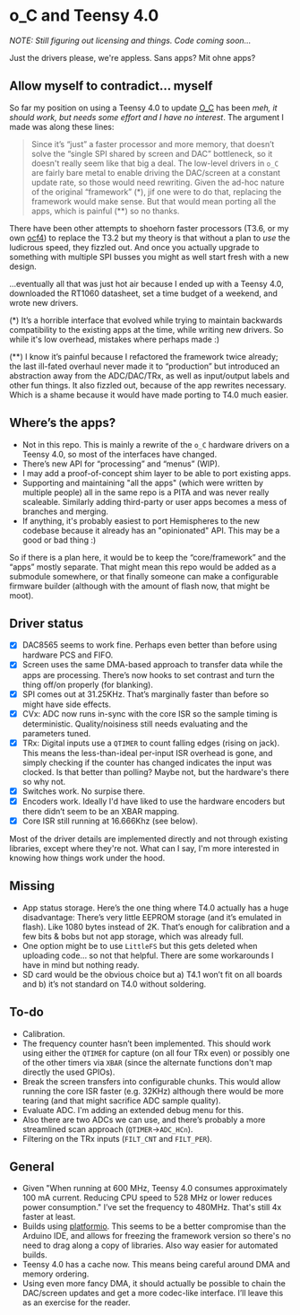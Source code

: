 # o\_C and Teensy 4.0

_NOTE: Still figuring out licensing and things. Code coming soon..._

Just the drivers please, we're appless. Sans apps? Mit ohne apps?

## Allow myself to contradict... myself
So far my position on using a Teensy 4.0 to update [O_C](https://github.com/patrickdowling/O_C) has been _meh, it should work, but needs some effort and I have no interest_.
The argument I made was along these lines:

> Since it’s “just” a faster processor and more memory, that doesn’t solve the “single SPI shared by screen and DAC” bottleneck, so it doesn't really seem like that big a deal. The low-level drivers in `o_C` are fairly bare metal to enable driving the DAC/screen at a constant update rate, so those would need rewriting. Given the ad-hoc nature of the original “framework” (\*), jif one were to do that, replacing the framework would make sense. But that would mean porting all the apps, which is painful (\*\*) so no thanks.

There have been other attempts to shoehorn faster processors (T3.6, or my own [ocf4](https://github.com/patrickdowling/oCf4)) to replace the T3.2 but my theory is that without a plan to _use_ the ludicrous speed, they fizzled out. And once you actually upgrade to something with multiple SPI busses you might as well start fresh with a new design.

...eventually all that was just hot air because I ended up with a Teensy 4.0, downloaded the RT1060 datasheet, set a time budget of a weekend, and wrote new drivers.

(\*) It’s a horrible interface that evolved while trying to maintain backwards compatibility to the existing apps at the time, while writing new drivers. So while it's low overhead, mistakes where perhaps made :)

(\*\*) I know it’s painful because I refactored the framework twice already; the last ill-fated overhaul never made it to “production” but introduced an abstraction away from the ADC/DAC/TRx, as well as input/output labels and other fun things. It also fizzled out, because of the app rewrites necessary. Which is a shame because it would have made porting to T4.0 much easier.

## Where’s the apps?
- Not in this repo. This is mainly a rewrite of the `o_C` hardware drivers on a Teensy 4.0, so most of the interfaces have changed.
- There’s new API for “processing” and “menus” (WIP).
- I may add a proof-of-concept shim layer to be able to port existing apps.
- Supporting and maintaining "all the apps" (which were written by multiple people) all in the same repo is a PITA and was never really scaleable. Similarly adding third-party or user apps becomes a mess of branches and merging.
- If anything, it's probably easiest to port Hemispheres to the new codebase because it already has an "opinionated" API. This may be a good or bad thing :)

So if there is a plan here, it would be to keep the “core/framework” and the “apps” mostly separate. That might mean this repo would be added as a submodule somewhere, or that finally someone can make a configurable firmware builder (although with the amount of flash now, that might be moot).

## Driver status
- [x] DAC8565 seems to work fine. Perhaps even better than before using hardware PCS and FIFO.
- [x] Screen uses the same DMA-based approach to transfer data while the apps are processing. There’s now hooks to set contrast and turn the thing off/on properly (for blanking).
- [x] SPI comes out at 31.25KHz. That’s marginally faster than before so might have side effects.
- [x] CVx: ADC now runs in-sync with the core ISR so the sample timing is deterministic. Quality/noisiness still needs evaluating and the parameters tuned.
- [x] TRx: Digital inputs use a `QTIMER` to count falling edges (rising on jack). This means the less-than-ideal per-input ISR overhead is gone, and simply checking if the counter has changed indicates the input was clocked. Is that better than polling? Maybe not, but the hardware's there so why not.
- [x] Switches work. No surpise there.
- [x] Encoders work. Ideally I'd have liked to use the hardware encoders but there didn’t seem to be an XBAR mapping.
- [x] Core ISR still running at 16.666Khz (see below).

Most of the driver details are implemented directly and not through existing libraries, except where they're not. What can I say, I'm more interested in knowing how things work under the hood.

## Missing
- App status storage. Here’s the one thing where T4.0 actually has a huge disadvantage: There’s very little EEPROM storage (and it’s emulated in flash). Like 1080 bytes instead of 2K. That’s enough for calibration and a few bits & bobs but not app storage, which was already full.
- One option might be to use `LittleFS` but this gets deleted when uploading code... so not that helpful. There are some workarounds I have in mind but nothing ready.
- SD card would be the obvious choice but a) T4.1 won’t fit on all boards and b) it’s not standard on T4.0 without soldering.

## To-do
- Calibration.
- The frequency counter hasn’t been implemented. This should work using either the `QTIMER` for capture (on all four TRx even) or possibly one of the other timers via `XBAR` (since the alternate functions don't map directly the used GPIOs).
- Break the screen transfers into configurable chunks. This would allow running the core ISR faster (e.g. 32KHz) although there would be more tearing (and that might sacrifice ADC sample quality).
- Evaluate ADC. I'm adding an extended debug menu for this.
- Also there are two ADCs we can use, and there’s probably a more streamlined scan approach (`QTIMER`->`ADC_HCn`).
- Filtering on the TRx inputs (`FILT_CNT` and `FILT_PER`).

## General
- Given "When running at 600 MHz, Teensy 4.0 consumes approximately 100 mA current. Reducing CPU speed to 528 MHz or lower reduces power consumption." I’ve set the frequency to 480MHz. That's still 4x faster at least.
- Builds using [platformio](https://platformio.org/). This seems to be a better compromise than the Arduino IDE, and allows for freezing the framework version so there's no need to drag along a copy of libraries. Also way easier for automated builds.
- Teensy 4.0 has a cache now. This means being careful around DMA and memory ordering.
- Using even more fancy DMA, it should actually be possible to chain the DAC/screen updates and get a more codec-like interface. I’ll leave this as an exercise for the reader.
